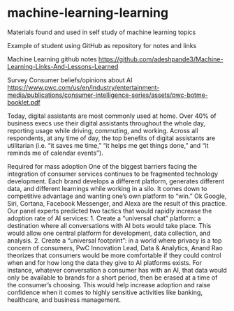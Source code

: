 # machine-learning-learning
Materials found and used in self study of machine learning topics

Example of student using GitHub as repository for notes and links

Machine Learning github notes
https://github.com/adeshpande3/Machine-Learning-Links-And-Lessons-Learned



Survey Consumer beliefs/opinions about AI 
https://www.pwc.com/us/en/industry/entertainment-media/publications/consumer-intelligence-series/assets/pwc-botme-booklet.pdf

Today, digital assistants are most commonly used at home. Over 40% of business
execs use their digital assistants throughout the whole day, reporting usage while
driving, commuting, and working. Across all respondents, at any time of day, the
top benefits of digital assistants are utilitarian (i.e. “it saves me time,” “it helps me
get things done,” and “it reminds me of calendar events”).

Required for mass adoption
One of the biggest barriers facing the integration of consumer
services continues to be fragmented technology development.
Each brand develops a different platform, generates different
data, and different learnings while working in a silo. It
comes down to competitive advantage and wanting one’s
own platform to “win.” Ok Google, Siri, Cortana, Facebook
Messenger, and Alexa are the result of this practice.
Our panel experts predicted two tactics that would rapidly
increase the adoption rate of AI services:
1.
Create a “universal chat” platform:
a destination
where all conversations with AI bots would take
place. This would allow one central platform for
development, data collection, and analysis.
2.
Create a “universal footprint”:
in a world where
privacy is a top concern of consumers, PwC Innovation
Lead, Data & Analytics, Anand Rao theorizes that
consumers would be more comfortable if they could
control when and for how long the data they give to AI
platforms exists. For instance, whatever conversation
a consumer has with an AI, that data would only be
available to brands for a short period, then be erased
at a time of the consumer’s choosing. This would help
increase adoption and raise confidence when it comes
to highly sensitive activities like banking, healthcare,
and business management.
